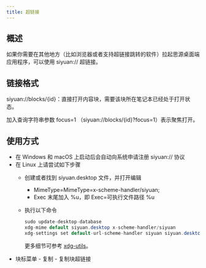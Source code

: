 ```yaml
---
title: 超链接
---
```

## 概述

如果你需要在其他地方（比如浏览器或者支持超链接跳转的软件）拉起思源桌面端应用程序，可以使用 siyuan:// 超链接。

## 链接格式

siyuan://blocks/{id}：直接打开内容块，需要该块所在笔记本已经处于打开状态。

加入查询字符串参数 focus=1 （siyuan://blocks/{id}?focus=1）表示聚焦打开。

## 使用方式

* 在 Windows 和 macOS 上启动后会自动向系统申请注册 siyuan:// 协议
* 在 Linux 上请尝试如下步骤
  * 创建或者找到 siyuan.desktop 文件，并打开编辑

    * MimeType=MimeType=x-scheme-handler/siyuan;
    * Exec 末尾加入 %u，即 Exec=可执行文件路径 %u
  * 执行以下命令

    ```java
    sudo update-desktop-database
    xdg-mime default siyuan.desktop x-scheme-handler/siyuan
    xdg-settings set default-url-scheme-handler siyuan siyuan.desktop
    ```
    更多细节可参考 [xdg-utils](https://www.freedesktop.org/wiki/Software/xdg-utils/)。
* 块标菜单 - 复制 - 复制块超链接
